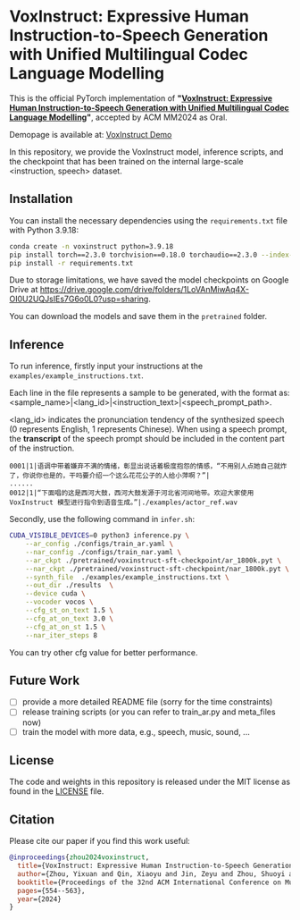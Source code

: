 
# VoxInstruct: Expressive Human Instruction-to-Speech Generation with Unified Multilingual Codec Language Modelling

This is the official PyTorch implementation of **"[VoxInstruct: Expressive Human Instruction-to-Speech Generation with Unified Multilingual Codec Language Modelling](https://dl.acm.org/doi/10.1145/3664647.3681680)"**, accepted by ACM MM2024 as Oral.

Demopage is available at: [VoxInstruct Demo](https://voxinstruct.github.io/VoxInstruct/) 

In this repository, we provide the VoxInstruct model, inference scripts, and the checkpoint that has been trained on the internal large-scale <instruction, speech> dataset. 


## Installation

You can install the necessary dependencies using the `requirements.txt` file with Python 3.9.18:

```bash
conda create -n voxinstruct python=3.9.18
pip install torch==2.3.0 torchvision==0.18.0 torchaudio==2.3.0 --index-url https://download.pytorch.org/whl/cu121
pip install -r requirements.txt
```

Due to storage limitations, we have saved the model checkpoints on Google Drive at https://drive.google.com/drive/folders/1LoVAnMiwAq4X-OI0U2UQJsIEs7G6o0L0?usp=sharing. 

You can download the models and save them in the `pretrained` folder.


## Inference

To run inference, firstly input your instructions at the `examples/example_instructions.txt`.

Each line in the file represents a sample to be generated, with the format as: <sample_name>|<lang_id>|<instruction_text>|<speech_prompt_path>.  

<lang_id> indicates the pronunciation tendency of the synthesized speech (0 represents English, 1 represents Chinese). 
When using a speech prompt, the **transcript** of the speech prompt should be included in the content part of the instruction. 

```
0001|1|语调中带着嫌弃不满的情绪，彰显出说话着极度抱怨的情感，“不用别人点她自己就炸了，你说你也是的，干吗要介绍一个这么花花公子的人给小萍啊？”|
......
0012|1|“下面唱的这是西河大鼓，西河大鼓发源于河北省河间地带。欢迎大家使用 VoxInstruct 模型进行指令到语音生成。”|./examples/actor_ref.wav
```

Secondly, use the following command in `infer.sh`: 
```bash
CUDA_VISIBLE_DEVICES=0 python3 inference.py \
    --ar_config ./configs/train_ar.yaml \
    --nar_config ./configs/train_nar.yaml \
    --ar_ckpt ./pretrained/voxinstruct-sft-checkpoint/ar_1800k.pyt \
    --nar_ckpt ./pretrained/voxinstruct-sft-checkpoint/nar_1800k.pyt \
    --synth_file  ./examples/example_instructions.txt \
    --out_dir ./results  \
    --device cuda \
    --vocoder vocos \
    --cfg_st_on_text 1.5 \
    --cfg_at_on_text 3.0 \
    --cfg_at_on_st 1.5 \
    --nar_iter_steps 8
```
You can try other cfg value for better performance.


## Future Work
- [ ] provide a more detailed README file (sorry for the time constraints)
- [ ] release training scripts (or you can refer to train_ar.py and meta_files now)
- [ ] train the model with more data, e.g., speech, music, sound, ...

## License

The code and weights in this repository is released under the MIT license as found in the [LICENSE](LICENSE) file.


## Citation
Please cite our paper if you find this work useful:
```bibtex
@inproceedings{zhou2024voxinstruct,
  title={VoxInstruct: Expressive Human Instruction-to-Speech Generation with Unified Multilingual Codec Language Modelling},
  author={Zhou, Yixuan and Qin, Xiaoyu and Jin, Zeyu and Zhou, Shuoyi and Lei, Shun and Zhou, Songtao and Wu, Zhiyong and Jia, Jia},
  booktitle={Proceedings of the 32nd ACM International Conference on Multimedia},
  pages={554--563},
  year={2024}
}
```




